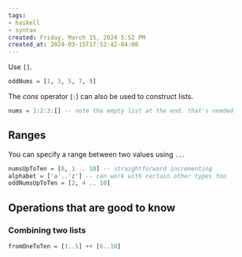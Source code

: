 ```yaml
---
tags: 
- haskell
- syntax
created: Friday, March 15, 2024 5:52 PM
created_at: 2024-03-15T17:52:42-04:00
---
```

Use `[]`.

```haskell
oddNums = [1, 3, 5, 7, 9]
```

The *cons* operator (`:`) can also be used to construct lists.

```haskell
nums = 1:2:3:[] -- note the empty list at the end. that's needed
```

## Ranges

You can specify a range between two values using `..`.

```haskell
numsUpToTen = [0, 1 .. 10] -- straightforward incrementing
alphabet = ['a'..'z'] -- can work with certain other types too
oddNumsUpToTen = [2, 4 .. 10]
```

## Operations that are good to know

### Combining two lists

```haskell
fromOneToTen = [1..5] ++ [6..10]
```